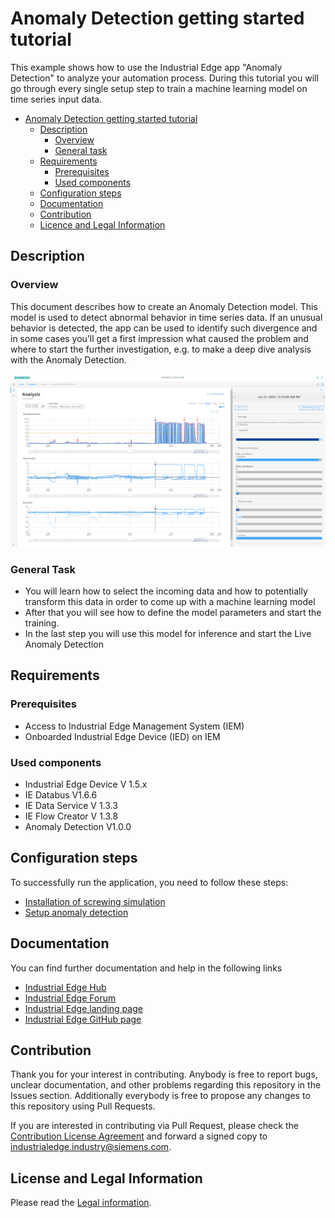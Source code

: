 # Anomaly Detection getting started tutorial 

This example shows how to use the Industrial Edge app "Anomaly Detection" to analyze your automation process. During this tutorial you will go through every single setup step to train a machine learning model on time series input data.

- [Anomaly Detection getting started tutorial](#anomaly-detection-getting-started)
  - [Description](#description)
    - [Overview](#overview)
    - [General task](#general-task)
  - [Requirements](#requirements)
    - [Prerequisites](#prerequisites)
    - [Used components](#used-components)
  - [Configuration steps](#configuration-steps)
  - [Documentation](#documentation)
  - [Contribution](#contribution)
  - [Licence and Legal Information](#license-and-legal-information)


## Description

### Overview

This document describes how to create an Anomaly Detection model. This model is used to detect abnormal behavior in time series data. If an unusual behavior is detected, the app can be used to identify such divergence and in some cases you’ll get a first impression what caused the problem and where to start the further investigation, e.g. to make a deep dive analysis with the Anomaly Detection.
  

![task](docs/graphics/AnalyisView.PNG)

### General Task

- You will learn how to select the incoming data and how to potentially transform this data in order to come up with a machine learning model 
- After that you will see how to define the model parameters and start the training. 
- In the last step you will use this model for inference and start the Live Anomaly Detection


## Requirements



### Prerequisites
- Access to Industrial Edge Management System (IEM)
- Onboarded Industrial Edge Device (IED) on IEM  

### Used components

* Industrial Edge Device V 1.5.x
* IE Databus V1.6.6
* IE Data Service V 1.3.3
* IE Flow Creator V 1.3.8
* Anomaly Detection V1.0.0


## Configuration steps

To successfully run the application, you need to follow these steps:

* [Installation of screwing simulation](/docs/Installation_ScrewSimulation.md)
* [Setup anomaly detection](/docs/Installation.md)

## Documentation

You can find further documentation and help in the following links

* [Industrial Edge Hub](https://iehub.eu1.edge.siemens.cloud/#/documentation)
* [Industrial Edge Forum](https://www.siemens.com/industrial-edge-forum)
* [Industrial Edge landing page](https://new.siemens.com/global/en/products/automation/topic-areas/industrial-edge/simatic-edge.html)
* [Industrial Edge GitHub page](https://github.com/industrial-edge)

## Contribution

Thank you for your interest in contributing. Anybody is free to report bugs, unclear documentation, and other problems regarding this repository in the Issues section.
Additionally everybody is free to propose any changes to this repository using Pull Requests.

If you are interested in contributing via Pull Request, please check the [Contribution License Agreement](Siemens_CLA_1.1.pdf) and forward a signed copy to [industrialedge.industry@siemens.com](mailto:industrialedge.industry@siemens.com?subject=CLA%20Agreement%20Industrial-Edge).

## License and Legal Information

Please read the [Legal information](LICENSE.txt).

